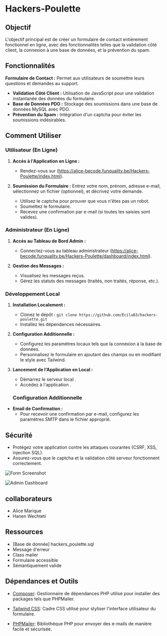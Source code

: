 # Hackers-Poulette

## Objectif

L'objectif principal est de créer un formulaire de contact entièrement fonctionnel en ligne, avec des fonctionnalités telles que la validation côté client, la connexion à une base de données, et la prévention du spam.

## Fonctionnalités 

 **Formulaire de Contact :** Permet aux utilisateurs de soumettre leurs questions et demandes au support.
- **Validation Côté Client :** Utilisation de JavaScript pour une validation instantanée des données du formulaire.
- **Base de Données PDO :** Stockage des soumissions dans une base de données MySQL avec PDO.
- **Prévention du Spam :** Intégration d'un captcha pour éviter les soumissions indésirables.

## Comment Utiliser

### Utilisateur (En Ligne)

1. **Accès à l'Application en Ligne :**
   - Rendez-vous sur (https://alice-becode.funquality.be/Hackers-Poulette/index.html).

2. **Soumission du Formulaire :**
   Entrez votre nom, prénom, adresse e-mail, sélectionnez un fichier (optionnel), et décrivez votre demande.
   - Utilisez le captcha pour prouver que vous n'êtes pas un robot.
   - Soumettez le formulaire.
   - Recevez une confirmation par e-mail (si toutes les saisies sont valides).

###  Administrateur (En Ligne)

1. **Accès au Tableau de Bord Admin :**
   - Connectez-vous au tableau administrateur (https://alice-becode.funquality.be/Hackers-Poulette/dashboard/index.html).

2. **Gestion des Messages :**
   - Visualisez les messages reçus.
   - Gérez les statuts des messages (traités, non traités, réponse, etc.).

### Développement Local

1. **Installation Localement :**
   - Clonez le dépôt : `git clone https://github.com/Ecila83/hackers-poulette.git`
   - Installez les dépendances nécessaires.

2. **Configuration Additionnelle :**
   - Configurez les paramètres locaux tels que la connexion à la base de données.
   - Personnalisez le formulaire en ajoutant des champs ou en modifiant le style avec Tailwind.

3. **Lancement de l'Application en Local :**
   - Démarrez le serveur local .
   - Accédez à l'application .


   ### Configuration Additionnelle

- **Email de Confirmation :**
  - Pour recevoir une confirmation par e-mail, configurez les paramètres SMTP dans le fichier approprié.

## Sécurité

- Protégez votre application contre les attaques courantes (CSRF, XSS, injection SQL).
- Assurez-vous que le captcha et la validation côté serveur fonctionnent correctement.

![Form Screenshot](<Capture d'écran 2024-02-16 122330.png>)

![Admin Dashboard](url_vers_dashboard.png)

## collaborateurs

- Alice Marique
- Hanen Wechteti

## Ressources
- [Base de donnée] hackers_poulette.sql
- Message d'erreur
- Class mailer
- Formulaire accessible
- Sémantiquement valide

## Dépendances et Outils

- [Composer](https://getcomposer.org/): Gestionnaire de dépendances PHP utilisé pour installer des packages tels que PHPMailer.

- [Tailwind CSS](https://tailwindcss.com/): Cadre CSS utilisé pour styliser l'interface utilisateur du formulaire.

- [PHPMailer](https://github.com/PHPMailer/PHPMailer): Bibliothèque PHP pour envoyer des e-mails de manière facile et sécurisée.
